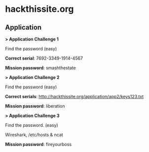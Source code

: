 # hackthissite.org
## Application

**> Application Challenge 1**

Find the password (easy)

**Correct serial**: 7692-3349-1914-4567

**Mission password**: smashthestate

**> Application Challenge 2**

Find the password (easy)

**Correct serials**: http://hackthissite.org/application/app2/keys123.txt

**Mission password**: liberation

**> Application Challenge 3**

Find the password. (easy)

Wireshark, /etc/hosts & ncat

**Mission password**: fireyourboss
